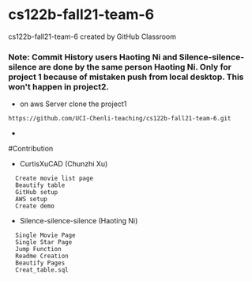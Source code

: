 # cs122b-fall21-team-6
cs122b-fall21-team-6 created by GitHub Classroom
### Note: Commit History users Haoting Ni and Silence-silence-silence are done by the same person Haoting Ni. Only for project 1 because of mistaken push from local desktop. This won't happen in project2.
- on aws Server clone the project1
 ```
 https://github.com/UCI-Chenli-teaching/cs122b-fall21-team-6.git
 ```
- 


#Contribution
- CurtisXuCAD (Chunzhi Xu)
```
  Create movie list page
  Beautify table
  GitHub setup
  AWS setup
  Create demo
```

- Silence-silence-silence (Haoting Ni)
```
  Single Movie Page
  Single Star Page
  Jump Function
  Readme Creation 
  Beautify Pages
  Creat_table.sql
```
